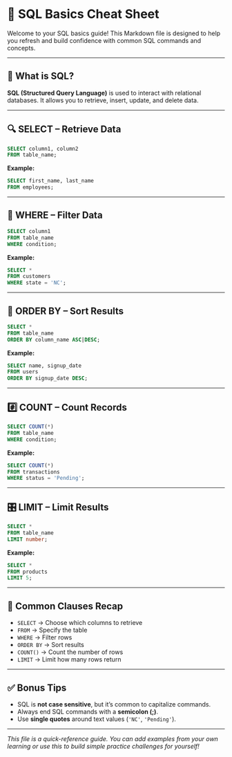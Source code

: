 
# 🧠 SQL Basics Cheat Sheet

Welcome to your SQL basics guide! This Markdown file is designed to help you refresh and build confidence with common SQL commands and concepts.

---

## 📌 What is SQL?
**SQL (Structured Query Language)** is used to interact with relational databases. It allows you to retrieve, insert, update, and delete data.

---

## 🔍 SELECT – Retrieve Data

```sql
SELECT column1, column2
FROM table_name;
```

**Example:**
```sql
SELECT first_name, last_name
FROM employees;
```

---

## 🎯 WHERE – Filter Data

```sql
SELECT column1
FROM table_name
WHERE condition;
```

**Example:**
```sql
SELECT * 
FROM customers
WHERE state = 'NC';
```

---

## 🔢 ORDER BY – Sort Results

```sql
SELECT *
FROM table_name
ORDER BY column_name ASC|DESC;
```

**Example:**
```sql
SELECT name, signup_date
FROM users
ORDER BY signup_date DESC;
```

---

## #️⃣ COUNT – Count Records

```sql
SELECT COUNT(*)
FROM table_name
WHERE condition;
```

**Example:**
```sql
SELECT COUNT(*)
FROM transactions
WHERE status = 'Pending';
```

---

## 🎛️ LIMIT – Limit Results

```sql
SELECT *
FROM table_name
LIMIT number;
```

**Example:**
```sql
SELECT *
FROM products
LIMIT 5;
```

---

## 🔄 Common Clauses Recap
- `SELECT` → Choose which columns to retrieve
- `FROM` → Specify the table
- `WHERE` → Filter rows
- `ORDER BY` → Sort results
- `COUNT()` → Count the number of rows
- `LIMIT` → Limit how many rows return

---

## ✅ Bonus Tips
- SQL is **not case sensitive**, but it’s common to capitalize commands.
- Always end SQL commands with a **semicolon (;)**.
- Use **single quotes** around text values (`'NC'`, `'Pending'`).

---

_This file is a quick-reference guide. You can add examples from your own learning or use this to build simple practice challenges for yourself!_
